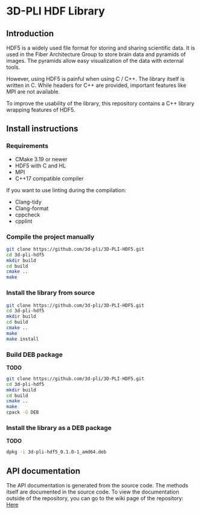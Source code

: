 # 3D-PLI HDF Library

## Introduction

HDF5 is a widely used file format for storing and sharing scientific data. It is used in the Fiber Architecture Group to store brain data and pyramids of images. The pyramids allow easy visualization of the data with external tools.

However, using HDF5 is painful when using C / C++. The library itself is written in C. While headers for C++ are provided, important features like MPI are not available. 

To improve the usability of the library, this repository contains a C++ library wrapping features of HDF5.

## Install instructions

### Requirements
- CMake 3.19 or newer
- HDF5 with C and HL
- MPI
- C++17 compatible compiler

If you want to use linting during the compilation:
- Clang-tidy
- Clang-format
- cppcheck
- cpplint

### Compile the project manually

```bash
git clone https://github.com/3d-pli/3D-PLI-HDF5.git
cd 3d-pli-hdf5
mkdir build
cd build
cmake ..
make
```

### Install the library from source  
```bash
git clone https://github.com/3d-pli/3D-PLI-HDF5.git
cd 3d-pli-hdf5
mkdir build
cd build
cmake ..
make
make install
```

### Build DEB package
**TODO**
```bash
git clone https://github.com/3d-pli/3D-PLI-HDF5.git
cd 3d-pli-hdf5
mkdir build
cd build
cmake ..
make
cpack -G DEB
```

### Install the library as a DEB package
**TODO**
```bash
dpkg -i 3d-pli-hdf5_0.1.0-1_amd64.deb
```


## API documentation

The API documentation is generated from the source code.
The methods itself are documented in the source code. To view the documentation outside of the repository, you can go to the wiki page of the repository: [Here](https://jugit.fz-juelich.de/prototypes/3d-pli-hdf5/-/wikis/home)

